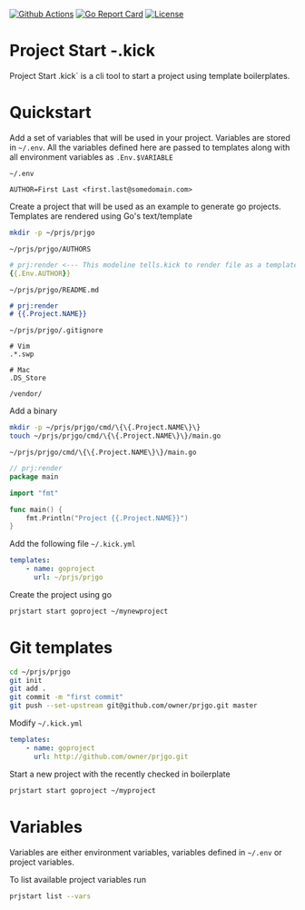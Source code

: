[![Github Actions](https://github.com/kick-project/kick/workflows/Go/badge.svg?branch=master)](https://github.com/kick-project/kick/actions) [![Go Report Card](https://goreportcard.com/badge/kick-project/kick)](https://goreportcard.com/report/kick-project/kick)  [![License](https://img.shields.io/badge/License-Apache%202.0-blue.svg)](https://github.com/kick-project/kick/blob/master/LICENSE)

# Project Start -.kick

Project Start .kick` is a cli tool to start a project using template 
boilerplates.

# Quickstart

Add a set of variables that will be used in your project.
Variables are stored in `~/.env`. All the variables defined here
are passed to templates along with all environment variables as
`.Env.$VARIABLE`

`~/.env`
```dotenv
AUTHOR=First Last <first.last@somedomain.com>
```

Create a project that will be used as an example to generate go projects.
Templates are rendered using Go's text/template
```bash
mkdir -p ~/prjs/prjgo
```

`~/prjs/prjgo/AUTHORS`
```yaml
# prj:render <--- This modeline tells.kick to render file as a template. Line is stripped out from output file.
{{.Env.AUTHOR}}
```

`~/prjs/prjgo/README.md`
```markdown
# prj:render
# {{.Project.NAME}}
```

`~/prjs/prjgo/.gitignore`
```.gitignore
# Vim
.*.swp

# Mac
.DS_Store

/vendor/
```

Add a binary
```bash
mkdir -p ~/prjs/prjgo/cmd/\{\{.Project.NAME\}\}
touch ~/prjs/prjgo/cmd/\{\{.Project.NAME\}\}/main.go 
```

`~/prjs/prjgo/cmd/\{\{.Project.NAME\}\}/main.go`
```go
// prj:render
package main

import "fmt"

func main() {
    fmt.Println("Project {{.Project.NAME}}")
}
```

Add the following file `~/.kick.yml`
```yaml
templates:
    - name: goproject
      url: ~/prjs/prjgo
```

Create the project using go
```bash
prjstart start goproject ~/mynewproject
```

# Git templates

```bash
cd ~/prjs/prjgo
git init
git add .
git commit -m "first commit"
git push --set-upstream git@github.com/owner/prjgo.git master
```

Modify `~/.kick.yml`
```yaml
templates:
    - name: goproject
      url: http://github.com/owner/prjgo.git
```

Start a new project with the recently checked in boilerplate
```bash
prjstart start goproject ~/myproject
```

# Variables
Variables are either environment variables, variables defined in `~/.env`
or project variables.

To list available project variables run
```bash
prjstart list --vars
```


